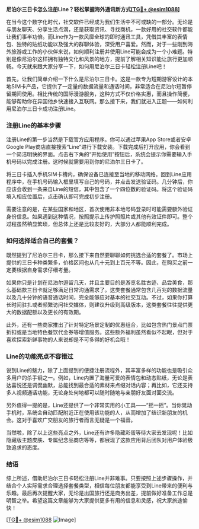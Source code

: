 **尼泊尔三日卡怎么注册Line？轻松掌握海外通讯新方式[[TG💪+ @esim1088](https://t.me/s/esim1088)]**

在当今这个数字化时代，社交软件已经成为我们生活中不可或缺的一部分。无论是与朋友聊天、分享生活点滴，还是获取资讯、寻找商机，一款好用的社交软件都能让我们事半功倍。而Line作为一款风靡全球的即时通讯工具，凭借其丰富的表情包、独特的贴纸功能以及强大的群聊体验，深受用户喜爱。然而，对于一些刚到海外旅游或工作的小伙伴来说，如何顺利注册并使用Line可能会成为一个小难题。特别是像尼泊尔这样拥有独特文化和风景的地方，提前了解相关知识能让旅行更加顺畅。今天就来跟大家分享一下，如何用尼泊尔三日卡轻松注册Line吧！

首先，让我们简单介绍一下什么是尼泊尔三日卡。这是一款专为短期游客设计的本地SIM卡产品，它提供了一定量的数据流量和通话时间，非常适合在尼泊尔短暂停留期间使用。相比传统的国际漫游服务，这种方式不仅价格实惠，而且操作简便，能够帮助你在异国他乡快速接入互联网。那么接下来，我们就进入正题——如何利用尼泊尔三日卡成功注册Line。

### 注册Line的基本步骤

注册Line的第一步当然是下载官方应用程序。你可以通过苹果App Store或者安卓Google Play商店直接搜索“Line”进行下载安装。下载完成后打开应用，你会看到一个简洁明快的界面。点击右下角的“开始使用”按钮后，系统会提示你需要输入手机号码以完成注册。这时候就需要用到你的尼泊尔三日卡了。

将三日卡插入手机SIM卡槽内，确保设备已连接至当地的移动网络。回到Line应用程序中，在手机号码输入框里填写自己的号码，并点击发送验证码。几分钟后，你应该会收到一条来自Line的短信，其中包含了一个四位数的验证码。将这个验证码填入相应位置后，点击确认即可完成初步注册。

需要注意的是，在某些国家和地区，首次使用非本地号码登录时可能需要额外验证身份信息。如果遇到这种情况，按照提示上传护照照片或其他有效证件即可。整个过程虽然稍显繁琐，但总体上还是比较友好的，大部分人都能顺利完成。

### 如何选择适合自己的套餐？

既然提到了尼泊尔三日卡，那么接下来自然要聊聊如何挑选合适的套餐了。市场上提供的三日卡种类繁多，价格区间也从几十元到上百元不等。因此，在购买之前一定要根据自身需求仔细考量。

如果你只是计划在尼泊尔逗留几天，并且主要目的是游览名胜古迹、品尝美食，那么基础款三日卡就足够满足日常沟通需求了。这类套餐通常包含几百兆的数据流量以及几十分钟的语音通话时间，完全能够应对基本的社交互动。不过，如果你打算长时间驻扎或者频繁访问社交媒体，则建议升级到高级版本，这类套餐往往提供更大的数据配额以及更长的有效期。

此外，还有一些商家推出了针对特定场景定制的优惠组合，比如包含热门景点门票折扣或是当地特色餐饮代金券等增值服务。这些额外福利虽然看似不起眼，但对于喜欢探索新鲜事物的人来说却是不可多得的好机会哦！

### Line的功能亮点不容错过

说到Line的魅力，除了上面提到的便捷注册流程外，其丰富多样的功能也是吸引众多用户的杀手锏之一。例如，Line内置了海量可爱的表情包和动态贴纸，无论是表达喜悦还是调侃幽默，总能找到最合适的素材来点缀对话内容；再比如，它还支持多人视频通话功能，无论身处何地都可以随时随地与亲朋好友面对面交流。

另外值得一提的是，Line还提供了一个非常实用的小工具——“摇一摇”。当你晃动手机时，系统会自动匹配附近正在使用该功能的人，从而增加了结识新朋友的机会。这对于喜欢广交朋友的旅行者而言无疑是一个福音。

当然啦，除了以上这些亮点之外，Line还有许多隐藏彩蛋等待大家去发现呢！比如隐藏版主题皮肤、专属纪念品商店等等，都展现了这款应用背后团队对用户体验极致追求的态度。

### 结语

综上所述，借助尼泊尔三日卡轻松注册Line并非难事。只要按照上述步骤操作，并结合个人实际需求合理选择套餐类型，相信每位朋友都能享受到Line带来的便利与乐趣。最后再次提醒大家，无论是出国旅行还是商务出差，提前做好准备工作总是明智之举。希望这篇文章能够为大家提供更多有用的信息和灵感，祝大家旅途愉快！

[[TG💪+ @esim1088](https://t.me/s/esim1088) ![Image](https://i.postimg.cc/4NQfJmqS/Snipaste-2025-05-13-00-14-12.png)]